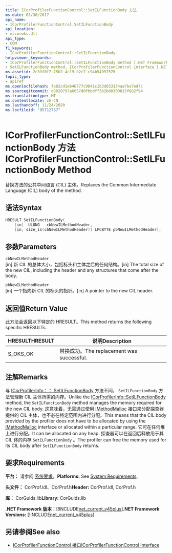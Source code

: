 ```yaml
---
title: ICorProfilerFunctionControl::SetILFunctionBody 方法
ms.date: 03/30/2017
api_name:
- ICorProfilerFunctionControl.SetILFunctionBody
api_location:
- mscorwks.dll
api_type:
- COM
f1_keywords:
- ICorProfilerFunctionControl::SetILFunctionBody
helpviewer_keywords:
- ICorProfilerFunctionControl::SetILFunctionBody method [.NET Framework profiling]
- SetILFunctionBody method, ICorProfilerFunctionControl interface [.NET Framework profiling]
ms.assetid: 2c33f0f7-75b2-4c19-b2c7-c94b54997576
topic_type:
- apiref
ms.openlocfilehash: fa82cd1e646777c9841c1b3d653134aa7ba7ed7c
ms.sourcegitcommit: d8020797a6657d0fbbdff362b80300815f682f94
ms.translationtype: MT
ms.contentlocale: zh-CN
ms.lasthandoff: 11/24/2020
ms.locfileid: "95712737"
---
```

# <a name="icorprofilerfunctioncontrolsetilfunctionbody-method"></a><span data-ttu-id="84d74-102">ICorProfilerFunctionControl::SetILFunctionBody 方法</span><span class="sxs-lookup"><span data-stu-id="84d74-102">ICorProfilerFunctionControl::SetILFunctionBody Method</span></span>

<span data-ttu-id="84d74-103">替换方法的公共中间语言 (CIL) 主体。</span><span class="sxs-lookup"><span data-stu-id="84d74-103">Replaces the Common Intermediate Language (CIL) body of the method.</span></span>  
  
## <a name="syntax"></a><span data-ttu-id="84d74-104">语法</span><span class="sxs-lookup"><span data-stu-id="84d74-104">Syntax</span></span>  
  
```cpp  
HRESULT SetILFunctionBody(  
    [in]  ULONG   cbNewILMethodHeader,  
    [in, size_is(cbNewILMethodHeader)] LPCBYTE pbNewILMethodHeader);  
```  
  
## <a name="parameters"></a><span data-ttu-id="84d74-105">参数</span><span class="sxs-lookup"><span data-stu-id="84d74-105">Parameters</span></span>  

 `cbNewILMethodHeader`  
 <span data-ttu-id="84d74-106">[in] 新 CIL 的总体大小，包括标头和主体之后的任何结构。</span><span class="sxs-lookup"><span data-stu-id="84d74-106">[in] The total size of the new CIL, including the header and any structures that come after the body.</span></span>  
  
 `pbNewILMethodHeader`  
 <span data-ttu-id="84d74-107">[in] 一个指向新 CIL 的标头的指针。</span><span class="sxs-lookup"><span data-stu-id="84d74-107">[in] A pointer to the new CIL header.</span></span>  
  
## <a name="return-value"></a><span data-ttu-id="84d74-108">返回值</span><span class="sxs-lookup"><span data-stu-id="84d74-108">Return Value</span></span>  

 <span data-ttu-id="84d74-109">此方法会返回以下特定的 HRESULT。</span><span class="sxs-lookup"><span data-stu-id="84d74-109">This method returns the following specific HRESULTs.</span></span>  
  
|<span data-ttu-id="84d74-110">HRESULT</span><span class="sxs-lookup"><span data-stu-id="84d74-110">HRESULT</span></span>|<span data-ttu-id="84d74-111">说明</span><span class="sxs-lookup"><span data-stu-id="84d74-111">Description</span></span>|  
|-------------|-----------------|  
|<span data-ttu-id="84d74-112">S_OK</span><span class="sxs-lookup"><span data-stu-id="84d74-112">S_OK</span></span>|<span data-ttu-id="84d74-113">替换成功。</span><span class="sxs-lookup"><span data-stu-id="84d74-113">The replacement was successful.</span></span>|  
  
## <a name="remarks"></a><span data-ttu-id="84d74-114">注解</span><span class="sxs-lookup"><span data-stu-id="84d74-114">Remarks</span></span>  

 <span data-ttu-id="84d74-115">与 [ICorProfilerInfo：： SetILFunctionBody](icorprofilerinfo-setilfunctionbody-method.md) 方法不同， `SetILFunctionBody` 方法管理新 CIL 主体所需的内存。</span><span class="sxs-lookup"><span data-stu-id="84d74-115">Unlike the [ICorProfilerInfo::SetILFunctionBody](icorprofilerinfo-setilfunctionbody-method.md) method, the `SetILFunctionBody` method manages the memory required for the new CIL body.</span></span> <span data-ttu-id="84d74-116">这意味着，无需通过使用 [IMethodMalloc](imethodmalloc-interface.md) 接口来分配探查器提供的 CIL 主体，也不必在特定范围内进行分配。</span><span class="sxs-lookup"><span data-stu-id="84d74-116">This means that the CIL body provided by the profiler does not have to be allocated by using the [IMethodMalloc](imethodmalloc-interface.md) interface or allocated within a particular range.</span></span> <span data-ttu-id="84d74-117">它可在任何堆上进行分配。</span><span class="sxs-lookup"><span data-stu-id="84d74-117">It can be allocated on any heap.</span></span> <span data-ttu-id="84d74-118">探查器可以在返回后释放用于其 CIL 体的内存 `SetILFunctionBody` 。</span><span class="sxs-lookup"><span data-stu-id="84d74-118">The profiler can free the memory used for its CIL body after `SetILFunctionBody` returns.</span></span>  
  
## <a name="requirements"></a><span data-ttu-id="84d74-119">要求</span><span class="sxs-lookup"><span data-stu-id="84d74-119">Requirements</span></span>  

 <span data-ttu-id="84d74-120">**平台：** 请参阅 [系统要求](../../get-started/system-requirements.md)。</span><span class="sxs-lookup"><span data-stu-id="84d74-120">**Platforms:** See [System Requirements](../../get-started/system-requirements.md).</span></span>  
  
 <span data-ttu-id="84d74-121">**头文件：** CorProf.idl、CorProf.h</span><span class="sxs-lookup"><span data-stu-id="84d74-121">**Header:** CorProf.idl, CorProf.h</span></span>  
  
 <span data-ttu-id="84d74-122">**库：** CorGuids.lib</span><span class="sxs-lookup"><span data-stu-id="84d74-122">**Library:** CorGuids.lib</span></span>  
  
 <span data-ttu-id="84d74-123">**.NET Framework 版本：**[!INCLUDE[net_current_v45plus](../../../../includes/net-current-v45plus-md.md)]</span><span class="sxs-lookup"><span data-stu-id="84d74-123">**.NET Framework Versions:** [!INCLUDE[net_current_v45plus](../../../../includes/net-current-v45plus-md.md)]</span></span>  
  
## <a name="see-also"></a><span data-ttu-id="84d74-124">另请参阅</span><span class="sxs-lookup"><span data-stu-id="84d74-124">See also</span></span>

- [<span data-ttu-id="84d74-125">ICorProfilerFunctionControl 接口</span><span class="sxs-lookup"><span data-stu-id="84d74-125">ICorProfilerFunctionControl Interface</span></span>](icorprofilerfunctioncontrol-interface.md)
